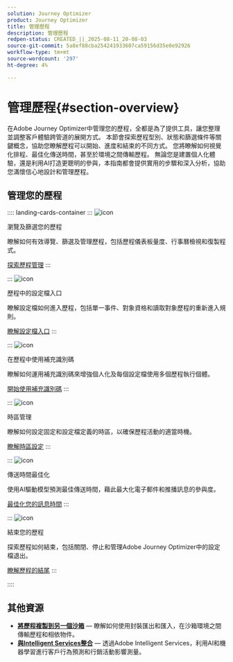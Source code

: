 ```yaml
---
solution: Journey Optimizer
product: Journey Optimizer
title: 管理歷程
description: 管理歷程
redpen-status: CREATED_||_2025-08-11_20-08-03
source-git-commit: 5a8ef88cba254241933607ca59156d35e0e92926
workflow-type: tm+mt
source-wordcount: '297'
ht-degree: 4%

---
```



# 管理歷程{#section-overview}

在Adobe Journey Optimizer中管理您的歷程，全都是為了提供工具，讓您整理並調整客戶體驗跨管道的展開方式。 本節會探索歷程型別、狀態和篩選條件等關鍵概念，協助您瞭解歷程可以開始、進度和結束的不同方式。 您將瞭解如何視覺化排程、最佳化傳送時間，甚至於環境之間傳輸歷程。 無論您是建置個人化體驗，還是利用AI打造更聰明的參與，本指南都會提供實用的步驟和深入分析，協助您滿懷信心地設計和管理歷程。

## 管理您的歷程

:::: landing-cards-container
:::
![icon](https://cdn.experienceleague.adobe.com/icons/list-check.svg?lang=zh-Hant)

瀏覽及篩選您的歷程

瞭解如何有效導覽、篩選及管理歷程，包括歷程儀表板量度、行事曆檢視和復製程式。

[探索歷程管理](../using/building-journeys/journey-ui.md)
:::

:::
![icon](https://cdn.experienceleague.adobe.com/icons/circle-play.svg?lang=zh-Hant)

歷程中的設定檔入口

瞭解設定檔如何進入歷程，包括單一事件、對象資格和讀取對象歷程的重新進入規則。

[瞭解設定檔入口](../using/building-journeys/entry-management.md)
:::

:::
![icon](https://cdn.experienceleague.adobe.com/icons/bullseye.svg?lang=zh-Hant)

在歷程中使用補充識別碼

瞭解如何運用補充識別碼來增強個人化及每個設定檔使用多個歷程執行個體。

[開始使用補充識別碼](../using/building-journeys/supplemental-identifier.md)
:::

:::
![icon](https://cdn.experienceleague.adobe.com/icons/gear.svg?lang=zh-Hant)

時區管理

瞭解如何設定固定和設定檔定義的時區，以確保歷程活動的適當時機。

[瞭解時區設定](../using/building-journeys/timezone-management.md)
:::

:::
![icon](https://cdn.experienceleague.adobe.com/icons/chart-line.svg?lang=zh-Hant)

傳送時間最佳化

使用AI驅動模型預測最佳傳送時間，藉此最大化電子郵件和推播訊息的參與度。

[最佳化您的訊息時間](../using/building-journeys/send-time-optimization.md)
:::

:::
![icon](https://cdn.experienceleague.adobe.com/icons/circle-play.svg?lang=zh-Hant)

結束您的歷程

探索歷程如何結束，包括關閉、停止和管理Adobe Journey Optimizer中的設定檔退出。

[瞭解歷程的結尾](../using/building-journeys/end-journey.md)
:::

::::


## 其他資源

- **[將歷程複製到另一個沙箱](../using/building-journeys/copy-to-sandbox.md)** — 瞭解如何使用封裝匯出和匯入，在沙箱環境之間傳輸歷程和相依物件。
- **[與Intelligent Services整合](../using/building-journeys/ai-services-overview.md)** — 透過Adobe Intelligent Services，利用AI和機器學習進行客戶行為預測和行銷活動影響測量。
